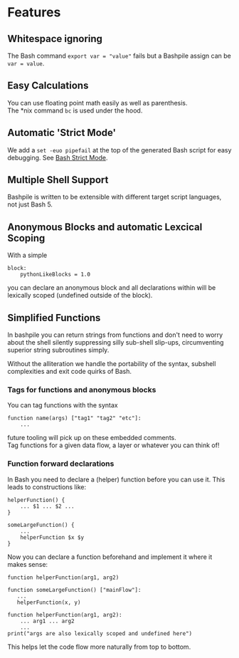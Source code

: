 # Features

## Whitespace ignoring

The Bash command `export var = "value"` fails but a Bashpile assign can be `var = value`.

## Easy Calculations

You can use floating point math easily as well as parenthesis.  
The *nix command `bc` is used under the hood.

## Automatic 'Strict Mode'
We add a `set -euo pipefail` at the top of the generated Bash script for easy debugging.
See [Bash Strict Mode](http://redsymbol.net/articles/unofficial-bash-strict-mode/).

## Multiple Shell Support
Bashpile is written to be extensible with different target script languages, not just Bash 5.

## Anonymous Blocks and automatic Lexcical Scoping

With a simple
```
block:
    pythonLikeBlocks = 1.0
```
you can declare an anonymous block and all declarations within will be lexically scoped
(undefined outside of the block).

## Simplified Functions

In bashpile you can return strings from functions and don't need to worry about
the shell silently suppressing silly sub-shell slip-ups, circumventing superior string subroutines simply.

Without the alliteration we handle the portability of the syntax, subshell complexities and exit code quirks of Bash.

### Tags for functions and anonymous blocks

You can tag functions with the syntax

```
function name(args) ["tag1" "tag2" "etc"]:
    ...
```

future tooling will pick up on these embedded comments.  
Tag functions for a given data flow, a layer or whatever you can think of!

### Function forward declarations

In Bash you need to declare a (helper) function before you can use it.  This leads to constructions like:

```
helperFunction() {
    ... $1 ... $2 ...
}

someLargeFunction() {
    ...
    helperFunction $x $y
}
```

Now you can declare a function beforehand and implement it where it makes sense:
```
function helperFunction(arg1, arg2)

function someLargeFunction() ["mainFlow"]:
   ...
   helperFunction(x, y)
   
function helperFunction(arg1, arg2):
    ... arg1 ... arg2
    ...
print("args are also lexically scoped and undefined here")
```

This helps let the code flow more naturally from top to bottom.